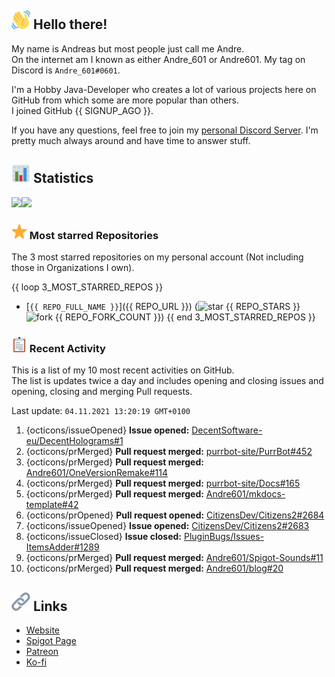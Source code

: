 <!-- Links -->
[purr]: https://purrbot.site
[discord]: https://discord.gg/6dazXp6
[website]: https://andre601.ch
[spigot]: https://www.spigotmc.org/resources/authors/56829/
[patreon]: https://patreon.com/andre_601
[ko-fi]: https://ko-fi.com/andre_601

<!-- SVGs -->
[star]: https://cdn.jsdelivr.net/gh/Readme-Workflows/Readme-Icons@main/icons/octicons/StarredRepository.svg
[fork]: https://cdn.jsdelivr.net/gh/Readme-Workflows/Readme-Icons@main/icons/octicons/ForkedRepository.svg

## <img alt="emoji" src="https://raw.githubusercontent.com/twitter/twemoji/master/assets/svg/1f44b.svg" height="30em"> Hello there!
My name is Andreas but most people just call me Andre.  
On the internet am I known as either Andre_601 or Andre601. My tag on Discord is `Andre_601#0601`.

I'm a Hobby Java-Developer who creates a lot of various projects here on GitHub from which some are more popular than others.  
I joined GitHub {{ SIGNUP_AGO }}.

If you have any questions, feel free to join my [personal Discord Server][discord]. I'm pretty much always around and have time to answer stuff.

## <img alt="emoji" src="https://raw.githubusercontent.com/twitter/twemoji/master/assets/svg/1f4ca.svg" height="30em"> Statistics
<img height="195px" src="https://github-readme-stats.vercel.app/api?username=Andre601&show_icons=true&hide_rank=true&title_color=3498db&bg_color=ffffff00&text_color=718096&disable_animations=true"><img height="195px" src="https://github-readme-stats.vercel.app/api/top-langs?username=Andre601&layout=compact&title_color=3498db&bg_color=ffffff00&text_color=718096">

### <img alt="emoji" src="https://raw.githubusercontent.com/twitter/twemoji/master/assets/svg/2b50.svg" height="25em"> Most starred Repositories
The 3 most starred repositories on my personal account (Not including those in Organizations I own).

{{ loop 3_MOST_STARRED_REPOS }}
- [`{{ REPO_FULL_NAME }}`]({{ REPO_URL }}) (![star] {{ REPO_STARS }} ![fork] {{ REPO_FORK_COUNT }})
{{ end 3_MOST_STARRED_REPOS }}

### <img alt="emoji" src="https://raw.githubusercontent.com/twitter/twemoji/master/assets/svg/1f4cb.svg" height="25em"> Recent Activity
This is a list of my 10 most recent activities on GitHub.  
The list is updates twice a day and includes opening and closing issues and opening, closing and merging Pull requests.

<!--RECENT_ACTIVITY:last_update-->
Last update: `04.11.2021 13:20:19 GMT+0100`
<!--RECENT_ACTIVITY:last_update_end-->
<!--RECENT_ACTIVITY:start-->
1. {octicons/issueOpened} **Issue opened:** [DecentSoftware-eu/DecentHolograms#1](https://github.com/DecentSoftware-eu/DecentHolograms/issues/1)
2. {octicons/prMerged} **Pull request merged:** [purrbot-site/PurrBot#452](https://github.com/purrbot-site/PurrBot/pull/452)
3. {octicons/prMerged} **Pull request merged:** [Andre601/OneVersionRemake#114](https://github.com/Andre601/OneVersionRemake/pull/114)
4. {octicons/prMerged} **Pull request merged:** [purrbot-site/Docs#165](https://github.com/purrbot-site/Docs/pull/165)
5. {octicons/prMerged} **Pull request merged:** [Andre601/mkdocs-template#42](https://github.com/Andre601/mkdocs-template/pull/42)
6. {octicons/prOpened} **Pull request opened:** [CitizensDev/Citizens2#2684](https://github.com/CitizensDev/Citizens2/pull/2684)
7. {octicons/issueOpened} **Issue opened:** [CitizensDev/Citizens2#2683](https://github.com/CitizensDev/Citizens2/issues/2683)
8. {octicons/issueClosed} **Issue closed:** [PluginBugs/Issues-ItemsAdder#1289](https://github.com/PluginBugs/Issues-ItemsAdder/issues/1289)
9. {octicons/prMerged} **Pull request merged:** [Andre601/Spigot-Sounds#11](https://github.com/Andre601/Spigot-Sounds/pull/11)
10. {octicons/prMerged} **Pull request merged:** [Andre601/blog#20](https://github.com/Andre601/blog/pull/20)
<!--RECENT_ACTIVITY:end-->

## <img alt="emoji" src="https://raw.githubusercontent.com/twitter/twemoji/master/assets/svg/1f517.svg" height="30em"> Links
- [Website]
- [Spigot Page][spigot]
- [Patreon]
- [Ko-fi]
